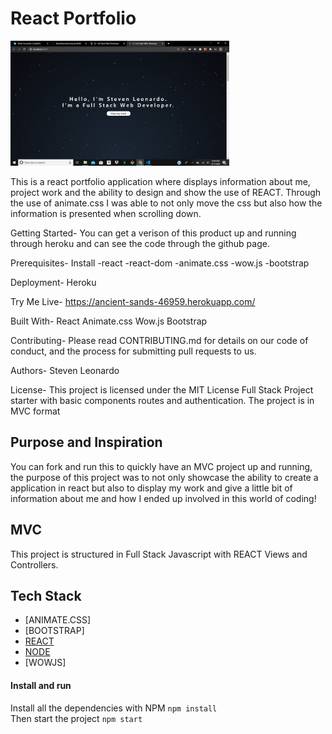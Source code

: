 # React Portfolio

<img src= "./src/img/app.png" width="350" height="200">




This is a react portfolio application where displays information about me, project work and the ability to design and show the use of REACT. Through the use of animate.css I was able to not only move the css
but also how the information is presented when scrolling down.

Getting Started-
You can get a verison of this product up and running through heroku and can see the code through the github
page.

Prerequisites-
Install
-react
-react-dom
-animate.css
-wow.js
-bootstrap


Deployment-
Heroku

Try Me Live-
<a href="https://ancient-sands-46959.herokuapp.com/">https://ancient-sands-46959.herokuapp.com/</a>


Built With-
React
Animate.css
Wow.js
Bootstrap

Contributing-
Please read CONTRIBUTING.md for details on our code of conduct, and the process for submitting pull requests to us.

Authors-
Steven Leonardo

License-
This project is licensed under the MIT License
Full Stack Project starter with basic components routes and authentication. The project is in MVC format

## Purpose and Inspiration
You can fork and run this to quickly have an MVC project up and running, the purpose of this project
was to not only showcase the ability to create a application in react but also to display my work
and give a little bit of information about me and how I ended up involved in this world of coding!

## MVC
This project is structured in Full Stack Javascript with REACT Views and Controllers.


## Tech Stack
+ [ANIMATE.CSS]
+ [BOOTSTRAP]
+ [REACT](https://reactjs.org/)
+ [NODE](https://nodejs.org/en/)
+ [WOWJS]

#### Install and run
Install all the dependencies with NPM
`npm install` <br>
Then start the project
`npm start`

